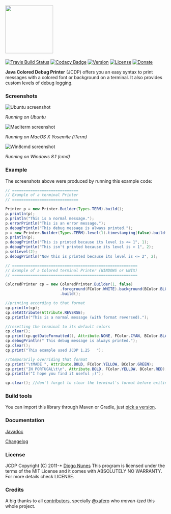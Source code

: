 # <img src="https://raw.githubusercontent.com/dialex/JCDP/master/doc/img/JCDP-logo.png" width="150">

[![Travis Build Status](https://img.shields.io/travis/dialex/JCDP.svg?maxAge=2592000)](https://travis-ci.org/dialex/JCDP) [![Codacy Badge](https://api.codacy.com/project/badge/Grade/faaed58a577d4c3099cf8d6d4d572fb8)](https://www.codacy.com/app/dialex-nunes/JCDP?utm_source=github.com&amp;utm_medium=referral&amp;utm_content=dialex/JCDP&amp;utm_campaign=Badge_Grade) [![Version](https://img.shields.io/github/tag/dialex/JCDP.svg)](https://github.com/dialex/JCDP#build-tools) [![License](https://img.shields.io/github/license/dialex/JCDP.svg)](https://github.com/dialex/JCDP/blob/master/LICENSE) [![Donate](https://img.shields.io/badge/donate-%E2%99%A5%20-E91E63.svg)](https://www.paypal.me/dialexnunes/)


**Java Colored Debug Printer** (JCDP) offers you an easy syntax to print messages with a colored font or background on a terminal. It also provides custom levels of debug logging.

### Screenshots

![Ubuntu screenshot](https://raw.githubusercontent.com/dialex/JCDP/master/doc/img/ubuntu-console.png)

*Running on Ubuntu*

![MacIterm screenshot](https://raw.githubusercontent.com/dialex/JCDP/master/doc/img/mac-iterm.png)

*Running on MacOS X Yosemite (iTerm)*

![Win8cmd screenshot](https://raw.githubusercontent.com/dialex/JCDP/master/doc/img/win8-cmd.png)

*Running on Windows 8.1 (cmd)*

### Example

The screenshots above were produced by running this example code:

```java
// =============================
// Example of a terminal Printer
// =============================

Printer p = new Printer.Builder(Types.TERM).build();
p.println(p);
p.println("This is a normal message.");
p.errorPrintln("This is an error message.");
p.debugPrintln("This debug message is always printed.");
p = new Printer.Builder(Types.TERM).level(1).timestamping(false).build();
p.println(p);
p.debugPrintln("This is printed because its level is <= 1", 1);
p.debugPrintln("This isn't printed because its level is > 1", 2);
p.setLevel(2);
p.debugPrintln("Now this is printed because its level is <= 2", 2);

// =======================================================
// Example of a Colored terminal Printer (WINDOWS or UNIX)
// =======================================================

ColoredPrinter cp = new ColoredPrinter.Builder(1, false)
                        .foreground(FColor.WHITE).background(BColor.BLUE)   //setting format
                        .build();

//printing according to that format
cp.println(cp);
cp.setAttribute(Attribute.REVERSE);
cp.println("This is a normal message (with format reversed).");

//resetting the terminal to its default colors
cp.clear();
cp.print(cp.getDateFormatted(), Attribute.NONE, FColor.CYAN, BColor.BLACK);
cp.debugPrintln(" This debug message is always printed.");
cp.clear();
cp.print("This example used JCDP 1.25   ");

//temporarily overriding that format
cp.print("\tMADE ", Attribute.BOLD, FColor.YELLOW, BColor.GREEN);
cp.print("IN PORTUGAL\t\n", Attribute.BOLD, FColor.YELLOW, BColor.RED);
cp.println("I hope you find it useful ;)");

cp.clear(); //don't forget to clear the terminal's format before exiting
```

### Build tools

You can import this library through Maven or Gradle, just [pick a version](https://mvnrepository.com/artifact/com.diogonunes/JCDP).

### Documentation

[Javadoc](http://dialex.github.io/JCDP/javadoc/)

[Changelog](changelog.md)

### License

JCDP  Copyright (C) 2011-*  [Diogo Nunes](http://www.diogonunes.com/)
This program is licensed under the terms of the MIT License and it comes with ABSOLUTELY NO WARRANTY. For more details check LICENSE.

### Credits

A big thanks to all [contributors](https://github.com/dialex/JCDP/graphs/contributors), specially [@xafero](https://github.com/xafero) who _maven-ized_ this whole project.
